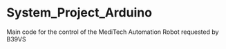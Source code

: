# System_Project_Arduino
Main code for the control of the MediTech Automation Robot requested by B39VS
